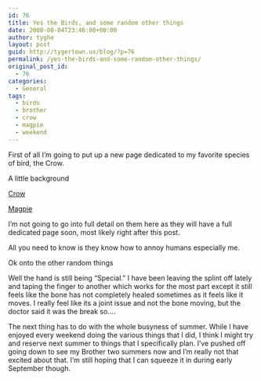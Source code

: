 ```yaml
---
id: 76
title: Yes the Birds, and some random other things
date: 2008-08-04T23:46:00+00:00
author: tyghe
layout: post
guid: http://tygertown.us/blog/?p=76
permalink: /yes-the-birds-and-some-random-other-things/
original_post_id:
  - 76
categories:
  - General
tags:
  - birds
  - brother
  - crow
  - magpie
  - weekend
---
```

First of all I&#8217;m going to put up a new page dedicated to my favorite species of bird, the Crow.
  
A little background
  
[Crow](http://en.wikipedia.org/wiki/Crow)
  
[Magpie](http://enpecial.wikipedia.org/wiki/Magpie)

I&#8217;m not going to go into full detail on them here as they will have a full dedicated page soon, most likely right after this post.
  
All you need to know is they know how to annoy humans especially me.

Ok onto the other random things

Well the hand is still being &#8220;Special.&#8221; I have been leaving the splint off lately and taping the finger to another which works for the most part except it still feels like the bone has not completely healed sometimes as it feels like it moves. I really feel like its a joint issue and not the bone moving, but the doctor said it was the break so&#8230;.

The next thing has to do with the whole busyness of summer. While I have enjoyed every weekend doing the various things that I did, I think I might try and reserve next summer to things that I specifically plan. I&#8217;ve pushed off going down to see my Brother two summers now and I&#8217;m really not that excited about that. I&#8217;m still hoping that I can squeeze it in during early September though.
